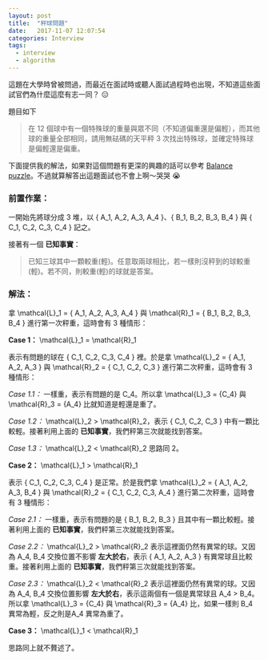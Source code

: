 ```yaml
---
layout: post
title:  "秤球問題"
date:   2017-11-07 12:07:54
categories: Interview
tags:
  - interview
  - algorithm
---
```


這題在大學時曾被問過，而最近在面試時或聽人面試過程時也出現，不知道這些面試官們為什麼這麼有志一同？ :expressionless:

<!-- more -->

題目如下

> 在 12 個球中有一個特殊球的重量與眾不同（不知道偏重還是偏輕），而其他球的重量全部相同，請用無砝碼的天平秤 3 次找出特殊球，並確定特殊球是偏輕還是偏重。

下面提供我的解法，如果對這個問題有更深的興趣的話可以參考 [Balance puzzle](https://en.wikipedia.org/wiki/Balance_puzzle)。不過就算解答出這題面試也不會上啊～哭哭 :sob:

### 前置作業：

一開始先將球分成 3 堆，以 <katex>\{ A_1, A_2, A_3, A_4 \}</katex>、<katex>\{ B_1, B_2, B_3, B_4 \}</katex> 與 <katex>\{ C_1, C_2, C_3, C_4 \}</katex> 記之。

接著有一個 **已知事實**：

> 已知三球其中一顆較重(輕)。任意取兩球相比，若一樣則沒秤到的球較重(輕)。若不同，則較重(輕)的球就是答案。

### 解法：

拿 <katex>\mathcal{L}_1 = \{ A_1, A_2, A_3, A_4 \}</katex> 與 <katex>\mathcal{R}_1 = \{ B_1, B_2, B_3, B_4 \}</katex> 進行第一次秤重，這時會有 3 種情形：

**Case 1：** <katex>\mathcal{L}_1 = \mathcal{R}_1</katex>

表示有問題的球在 <katex>\{ C_1, C_2, C_3, C_4 \}</katex> 裡。於是拿 <katex>\mathcal{L}_2 = \{ A_1, A_2, A_3 \}</katex> 與 <katex>\mathcal{R}_2 = \{ C_1, C_2, C_3 \}</katex> 進行第二次秤重，這時會有 3 種情形：

*Case 1.1：* 一樣重，表示有問題的是 <katex>C_4</katex>。所以拿 <katex>\mathcal{L}_3 = \{C_4\}</katex> 與 <katex>\mathcal{R}_3 = \{A_4\}</katex> 比就知道是輕還是重了。

*Case 1.2：* <katex>\mathcal{L}_2 > \mathcal{R}_2</katex>，表示 <katex>\{ C_1, C_2, C_3 \}</katex> 中有一顆比較輕。接著利用上面的 **已知事實**，我們秤第三次就能找到答案。

*Case 1.3：* <katex>\mathcal{L}_2 < \mathcal{R}_2</katex> 思路同 2。

**Case 2：** <katex>\mathcal{L}_1 > \mathcal{R}_1</katex> 

表示 <katex>\{ C_1, C_2, C_3, C_4 \}</katex> 是正常。於是我們拿 <katex>\mathcal{L}_2 = \{ A_1, A_2, A_3, B_4 \}</katex> 與 <katex>\mathcal{R}_2 = \{ C_1, C_2, C_3, A_4 \}</katex> 進行第二次秤重，這時會有 3 種情形：

*Case 2.1：* 一樣重，表示有問題的是 <katex>\{ B_1, B_2, B_3 \}</katex> 且其中有一顆比較輕。接著利用上面的 **已知事實**，我們秤第三次就能找到答案。

*Case 2.2：* <katex>\mathcal{L}_2 > \mathcal{R}_2</katex> 表示這裡面仍然有異常的球。又因為 <katex>A_4, B_4</katex> 交換位置不影響 **左大於右**，表示 <katex>\{ A_1, A_2, A_3 \}</katex> 有異常球且比較重。接著利用上面的 **已知事實**，我們秤第三次就能找到答案。

*Case 2.3：* <katex>\mathcal{L}_2 < \mathcal{R}_2</katex> 表示這裡面仍然有異常的球。又因為 <katex>A_4, B_4</katex> 交換位置影響 **左大於右**，表示這兩個有一個是異常球且 <katex>A_4 > B_4</katex>。所以拿 <katex>\mathcal{L}_3 = \{C_4\}</katex> 與 <katex>\mathcal{R}_3 = \{A_4\}</katex> 比，如果一樣則 <katex>B_4</katex> 異常為輕，反之則是<katex>A_4</katex> 異常為重了。

**Case 3：** <katex>\mathcal{L}_1 < \mathcal{R}_1</katex>

思路同上就不贅述了。